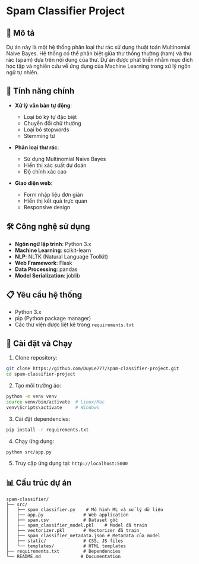 # Spam Classifier Project


## 📝 Mô tả

Dự án này là một hệ thống phân loại thư rác sử dụng thuật toán Multinomial Naive Bayes. Hệ thống có thể phân biệt giữa thư thông thường (ham) và thư rác (spam) dựa trên nội dung của thư. Dự án được phát triển nhằm mục đích học tập và nghiên cứu về ứng dụng của Machine Learning trong xử lý ngôn ngữ tự nhiên.

## 🚀 Tính năng chính

- **Xử lý văn bản tự động**:
  - Loại bỏ ký tự đặc biệt
  - Chuyển đổi chữ thường
  - Loại bỏ stopwords
  - Stemming từ

- **Phân loại thư rác**:
  - Sử dụng Multinomial Naive Bayes
  - Hiển thị xác suất dự đoán
  - Độ chính xác cao

- **Giao diện web**:
  - Form nhập liệu đơn giản
  - Hiển thị kết quả trực quan
  - Responsive design

## 🛠️ Công nghệ sử dụng

- **Ngôn ngữ lập trình**: Python 3.x
- **Machine Learning**: scikit-learn
- **NLP**: NLTK (Natural Language Toolkit)
- **Web Framework**: Flask
- **Data Processing**: pandas
- **Model Serialization**: joblib

## 📋 Yêu cầu hệ thống

- Python 3.x
- pip (Python package manager)
- Các thư viện được liệt kê trong `requirements.txt`

## 🚀 Cài đặt và Chạy

1. Clone repository:
```bash
git clone https://github.com/DuyLe777/spam-classifier-project.git
cd spam-classifier-project
```

2. Tạo môi trường ảo:
```bash
python -m venv venv
source venv/bin/activate  # Linux/Mac
venv\Scripts\activate     # Windows
```

3. Cài đặt dependencies:
```bash
pip install -r requirements.txt
```

4. Chạy ứng dụng:
```bash
python src/app.py
```

5. Truy cập ứng dụng tại: `http://localhost:5000`

## 📊 Cấu trúc dự án

```
spam-classifier/
├── src/
│   ├── spam_classifier.py    # Mô hình ML và xử lý dữ liệu
│   ├── app.py               # Web application
│   ├── spam.csv             # Dataset gốc
│   ├── spam_classifier_model.pkl    # Model đã train
│   ├── vectorizer.pkl       # Vectorizer đã train
│   ├── spam_classifier_metadata.json # Metadata của model
│   ├── static/              # CSS, JS files
│   └── templates/           # HTML templates
├── requirements.txt         # Dependencies
└── README.md               # Documentation
```


